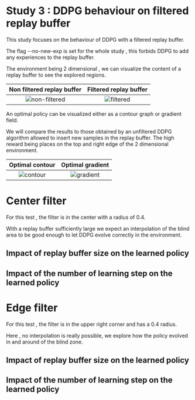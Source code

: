 # Study 3 : DDPG behaviour on filtered replay buffer

This study focuses on the behaviour of DDPG with a filtered replay buffer.

The flag --no-new-exp is set for the whole study , this forbids DDPG to add any experiences to the replay buffer.

The environment being 2 dimensional , we can visualize the content of a replay buffer to see the explored regions.

Non filtered replay buffer           |  Filtered replay buffer
:-------------------------:|:-------------------------:
![non-filtered](https://raw.githubusercontent.com/schott97l/RL_analysis/master/Studies/Study_3/images/non-filtered.png)   |  ![filtered](https://raw.githubusercontent.com/schott97l/RL_analysis/master/Studies/Study_3/images/filtered.png)


An optimal policy can be visualized either as a contour graph or gradient field.

We will compare the results to those obtained by an unfiltered DDPG algorithm allowed to insert new samples in the replay buffer. The high reward being places on the top and right edge of the 2 dimensional environment.

Optimal contour           |  Optimal gradient
:-------------------------:|:-------------------------:
![contour](https://raw.githubusercontent.com/schott97l/RL_analysis/master/Studies/Study_3/images/contour.png)   |  ![gradient](https://raw.githubusercontent.com/schott97l/RL_analysis/master/Studies/Study_3/images/gradient.png)


# Center filter

For this test , the filter is in the center with a radius of 0.4.

With a replay buffer sufficiently large we expect an interpolation of the blind area to be good enough to let DDPG evolve correctly in the environment.

## Impact of replay buffer size on the learned policy 

## Impact of the number of learning step on the learned policy

# Edge filter

For this test , the filter is in the upper right corner and has a 0.4 radius.

Here , no interpolation is really possible,  we explore how the policy evolved in and around of the blind zone.

## Impact of replay buffer size on the learned policy 

## Impact of the number of learning step on the learned policy

